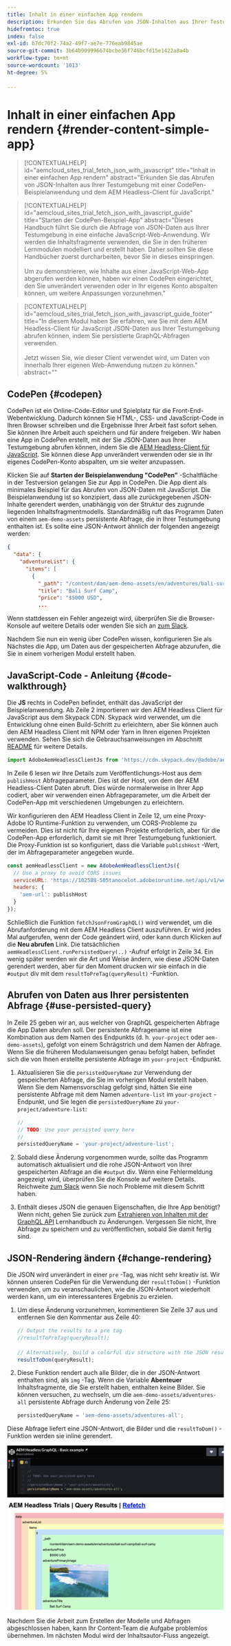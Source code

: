 ```yaml
---
title: Inhalt in einer einfachen App rendern
description: Erkunden Sie das Abrufen von JSON-Inhalten aus Ihrer Testumgebung mit einer CodePen-Beispielanwendung und dem AEM Headless-Client für JavaScript.
hidefromtoc: true
index: false
exl-id: b7dc70f2-74a2-49f7-ae7e-776eab9845ae
source-git-commit: 3b64b909996674bcbe36f746bcfd15e1422a8a4b
workflow-type: tm+mt
source-wordcount: '1013'
ht-degree: 5%

---
```



# Inhalt in einer einfachen App rendern {#render-content-simple-app}

>[!CONTEXTUALHELP]
>id="aemcloud_sites_trial_fetch_json_with_javascript"
>title="Inhalt in einer einfachen App rendern"
>abstract="Erkunden Sie das Abrufen von JSON-Inhalten aus Ihrer Testumgebung mit einer CodePen-Beispielanwendung und dem AEM Headless-Client für JavaScript."

>[!CONTEXTUALHELP]
>id="aemcloud_sites_trial_fetch_json_with_javascript_guide"
>title="Starten der CodePen-Beispiel-App"
>abstract="Dieses Handbuch führt Sie durch die Abfrage von JSON-Daten aus Ihrer Testumgebung in eine einfache JavaScript-Web-Anwendung. Wir werden die Inhaltsfragmente verwenden, die Sie in den früheren Lernmodulen modelliert und erstellt haben. Daher sollten Sie diese Handbücher zuerst durcharbeiten, bevor Sie in dieses einspringen.<br><br>Um zu demonstrieren, wie Inhalte aus einer JavaScript-Web-App abgerufen werden können, haben wir einen CodePen eingerichtet, den Sie unverändert verwenden oder in Ihr eigenes Konto abspalten können, um weitere Anpassungen vorzunehmen."

>[!CONTEXTUALHELP]
>id="aemcloud_sites_trial_fetch_json_with_javascript_guide_footer"
>title="In diesem Modul haben Sie erfahren, wie Sie mit dem AEM Headless-Client für JavaScript JSON-Daten aus Ihrer Testumgebung abrufen können, indem Sie persistierte GraphQL-Abfragen verwenden.<br><br>Jetzt wissen Sie, wie dieser Client verwendet wird, um Daten von innerhalb Ihrer eigenen Web-Anwendung nutzen zu können."
>abstract=""

## CodePen {#codepen}

CodePen ist ein Online-Code-Editor und Spielplatz für die Front-End-Webentwicklung. Dadurch können Sie HTML-, CSS- und JavaScript-Code in Ihren Browser schreiben und die Ergebnisse Ihrer Arbeit fast sofort sehen. Sie können Ihre Arbeit auch speichern und für andere freigeben. Wir haben eine App in CodePen erstellt, mit der Sie JSON-Daten aus Ihrer Testumgebung abrufen können, indem Sie die [AEM Headless-Client für JavaScript](https://github.com/adobe/aem-headless-client-js). Sie können diese App unverändert verwenden oder sie in Ihr eigenes CodePen-Konto abspalten, um sie weiter anzupassen.

Klicken Sie auf **Starten der Beispielanwendung &quot;CodePen&quot;** -Schaltfläche in der Testversion gelangen Sie zur App in CodePen. Die App dient als minimales Beispiel für das Abrufen von JSON-Daten mit JavaScript. Die Beispielanwendung ist so konzipiert, dass alle zurückgegebenen JSON-Inhalte gerendert werden, unabhängig von der Struktur des zugrunde liegenden Inhaltsfragmentmodells. Standardmäßig ruft das Programm Daten von einem `aem-demo-assets` persistente Abfrage, die in Ihrer Testumgebung enthalten ist. Es sollte eine JSON-Antwort ähnlich der folgenden angezeigt werden:

```json
{
  "data": {
    "adventureList": {
      "items": [
        {
          "_path": "/content/dam/aem-demo-assets/en/adventures/bali-surf-camp/bali-surf-camp",
          "title": "Bali Surf Camp",
          "price": "$5000 USD",
          ...
```

Wenn stattdessen ein Fehler angezeigt wird, überprüfen Sie die Browser-Konsole auf weitere Details oder wenden Sie sich an [zum Slack](https://adobe-dx-support.slack.com).

Nachdem Sie nun ein wenig über CodePen wissen, konfigurieren Sie als Nächstes die App, um Daten aus der gespeicherten Abfrage abzurufen, die Sie in einem vorherigen Modul erstellt haben.

## JavaScript-Code - Anleitung {#code-walkthrough}

Die **JS** rechts in CodePen befindet, enthält das JavaScript der Beispielanwendung. Ab Zeile 2 importieren wir den AEM Headless Client für JavaScript aus dem Skypack CDN. Skypack wird verwendet, um die Entwicklung ohne einen Build-Schritt zu erleichtern, aber Sie können auch den AEM Headless Client mit NPM oder Yarn in Ihren eigenen Projekten verwenden. Sehen Sie sich die Gebrauchsanweisungen im Abschnitt [README](https://github.com/adobe/aem-headless-client-js#aem-headless-client-for-javascript) für weitere Details.

```javascript
import AdobeAemHeadlessClientJs from 'https://cdn.skypack.dev/@adobe/aem-headless-client-js@v3.2.0';
```

In Zeile 6 lesen wir Ihre Details zum Veröffentlichungs-Host aus dem `publishHost` Abfrageparameter. Dies ist der Host, von dem der AEM Headless-Client Daten abruft. Dies würde normalerweise in Ihrer App codiert, aber wir verwenden einen Abfrageparameter, um die Arbeit der CodePen-App mit verschiedenen Umgebungen zu erleichtern.

Wir konfigurieren den AEM Headless Client in Zeile 12, um eine Proxy-Adobe IO Runtime-Funktion zu verwenden, um CORS-Probleme zu vermeiden. Dies ist nicht für Ihre eigenen Projekte erforderlich, aber für die CodePen-App erforderlich, damit sie mit Ihrer Testumgebung funktioniert. Die Proxy-Funktion ist so konfiguriert, dass die Variable `publishHost` -Wert, der im Abfrageparameter angegeben wurde.

```javascript
const aemHeadlessClient = new AdobeAemHeadlessClientJs({
  // Use a proxy to avoid CORS issues
  serviceURL: 'https://102588-505tanocelot.adobeioruntime.net/api/v1/web/aem/proxy',
  headers: {
    'aem-url': publishHost
  }
});
```

Schließlich die Funktion `fetchJsonFromGraphQL()` wird verwendet, um die Abrufanforderung mit dem AEM Headless Client auszuführen. Er wird jedes Mal aufgerufen, wenn der Code geändert wird, oder kann durch Klicken auf die **Neu abrufen** Link. Die tatsächlichen `aemHeadlessClient.runPersistedQuery(..)` -Aufruf erfolgt in Zeile 34. Ein wenig später werden wir die Art und Weise ändern, wie diese JSON-Daten gerendert werden, aber für den Moment drucken wir sie einfach in die `#output` div mit dem `resultToPreTag(queryResult)` -Funktion.

## Abrufen von Daten aus Ihrer persistenten Abfrage {#use-persisted-query}

In Zeile 25 geben wir an, aus welcher von GraphQL gespeicherten Abfrage die App Daten abrufen soll. Der persistente Abfragename ist eine Kombination aus dem Namen des Endpunkts (d. h. `your-project` oder `aem-demo-assets`), gefolgt von einem Schrägstrich und dem Namen der Abfrage. Wenn Sie die früheren Modulanweisungen genau befolgt haben, befindet sich die von Ihnen erstellte persistente Abfrage im `your-project` -Endpunkt.

1. Aktualisieren Sie die `persistedQueryName` zur Verwendung der gespeicherten Abfrage, die Sie im vorherigen Modul erstellt haben. Wenn Sie dem Namensvorschlag gefolgt sind, hätten Sie eine persistente Abfrage mit dem Namen `adventure-list` im `your-project` -Endpunkt, und Sie legen die `persistedQueryName` zu `your-project/adventure-list`:

   ```javascript
   //
   // TODO: Use your persisted query here
   //
   persistedQueryName = 'your-project/adventure-list';
   ```

1. Sobald diese Änderung vorgenommen wurde, sollte das Programm automatisch aktualisiert und die rohe JSON-Antwort von Ihrer gespeicherten Abfrage an die `#output` div. Wenn eine Fehlermeldung angezeigt wird, überprüfen Sie die Konsole auf weitere Details. Reichweite [zum Slack](https://adobe-dx-support.slack.com) wenn Sie noch Probleme mit diesem Schritt haben.

1. Enthält dieses JSON die genauen Eigenschaften, die Ihre App benötigt? Wenn nicht, gehen Sie zurück zum [Extrahieren von Inhalten mit der GraphQL API](https://experience.adobe.com/experiencemanager/learn/extract_content_using_graphql) Lernhandbuch zu Änderungen. Vergessen Sie nicht, Ihre Abfrage zu speichern und zu veröffentlichen, sobald Sie damit fertig sind.

## JSON-Rendering ändern {#change-rendering}

Die JSON wird unverändert in einer `pre` -Tag, was nicht sehr kreativ ist. Wir können unseren CodePen für die Verwendung der `resultToDom()` -Funktion verwenden, um zu veranschaulichen, wie die JSON-Antwort wiederholt werden kann, um ein interessanteres Ergebnis zu erzielen.

1. Um diese Änderung vorzunehmen, kommentieren Sie Zeile 37 aus und entfernen Sie den Kommentar aus Zeile 40:

   ```javascript
   // Output the results to a pre tag
   //resultToPreTag(queryResult);
   
   // Alternatively, build a colorful div structure with the JSON results and render images inline
   resultToDom(queryResult);
   ```

1. Diese Funktion rendert auch alle Bilder, die in der JSON-Antwort enthalten sind, als `img` -Tag. Wenn die Variable **Abenteuer** Inhaltsfragmente, die Sie erstellt haben, enthalten keine Bilder. Sie können versuchen, zu wechseln, um die `aem-demo-assets/adventures-all` persistente Abfrage durch Änderung von Zeile 25:

   ```javascript
   persistedQueryName = 'aem-demo-assets/adventures-all';
   ```

Diese Abfrage liefert eine JSON-Antwort, die Bilder und die `resultToDom()` -Funktion werden sie inline gerendert.

![Ergebnis der Abenteuer-all-Abfrage und der resultToDom-Rendering-Funktion](assets/do-not-localize/adventures-all-query-result.png)

Nachdem Sie die Arbeit zum Erstellen der Modelle und Abfragen abgeschlossen haben, kann Ihr Content-Team die Aufgabe problemlos übernehmen. Im nächsten Modul wird der Inhaltsautor-Fluss angezeigt.
